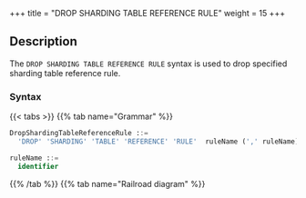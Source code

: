 +++
title = "DROP SHARDING TABLE REFERENCE RULE"
weight = 15
+++

## Description

The `DROP SHARDING TABLE REFERENCE RULE` syntax is used to drop specified sharding table reference rule.

### Syntax

{{< tabs >}}
{{% tab name="Grammar" %}}
```sql
DropShardingTableReferenceRule ::=
  'DROP' 'SHARDING' 'TABLE' 'REFERENCE' 'RULE'  ruleName (',' ruleName)*

ruleName ::=
  identifier
```
{{% /tab %}}
{{% tab name="Railroad diagram" %}}
<iframe frameborder="0" name="diagram" id="diagram" width="100%" height="100%"></iframe>
{{% /tab %}}
{{< /tabs >}}

### Example

- Drop a specified sharding table reference rule

```sql
DROP SHARDING TABLE REFERENCE RULE ref_0;
```

- Drop multiple sharding table reference rules

```sql
DROP SHARDING TABLE REFERENCE RULE ref_0, ref_1;
```

### Reserved word

`DROP`, `SHARDING`, `TABLE`, `REFERENCE`, `RULE`

### Related links

- [Reserved word](/en/reference/distsql/syntax/reserved-word/)
